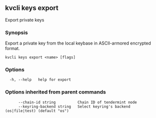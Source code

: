 <!--
title: export
-->
## kvcli keys export

Export private keys

### Synopsis

Export a private key from the local keybase in ASCII-armored encrypted format.

```
kvcli keys export <name> [flags]
```

### Options

```
  -h, --help   help for export
```

### Options inherited from parent commands

```
      --chain-id string          Chain ID of tendermint node
      --keyring-backend string   Select keyring's backend (os|file|test) (default "os")
```

